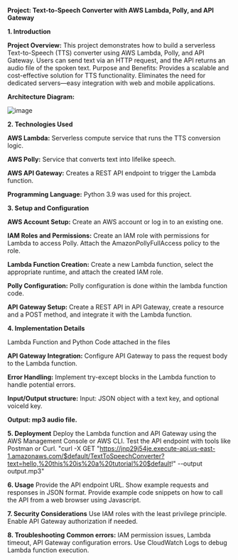 **Project: Text-to-Speech Converter with AWS Lambda, Polly, and API Gateway**

**1. Introduction**

**Project Overview:**
This project demonstrates how to build a serverless Text-to-Speech (TTS) converter using AWS Lambda, Polly, and API Gateway. Users can send text via an HTTP request, and the API returns an audio file of the spoken text.
Purpose and Benefits:
Provides a scalable and cost-effective solution for TTS functionality. Eliminates the need for dedicated servers—easy integration with web and mobile applications.



**Architecture Diagram:**


![image](https://github.com/user-attachments/assets/e7d5bccd-4fd7-4fe9-9c2c-5d47d92cfeb6)




**2. Technologies Used**

**AWS Lambda:**
Serverless compute service that runs the TTS conversion logic.

**AWS Polly:**
Service that converts text into lifelike speech.

**AWS API Gateway:**
Creates a REST API endpoint to trigger the Lambda function.

**Programming Language:**
Python 3.9 was used for this project.



**3. Setup and Configuration**

**AWS Account Setup:**
Create an AWS account or log in to an existing one.

**IAM Roles and Permissions:**
Create an IAM role with permissions for Lambda to access Polly. Attach the AmazonPollyFullAccess policy to the role.

**Lambda Function Creation:**
Create a new Lambda function, select the appropriate runtime, and attach the created IAM role.

**Polly Configuration:**
Polly configuration is done within the lambda function code.

**API Gateway Setup:**
Create a REST API in API Gateway, create a resource and a POST method, and integrate it with the Lambda function.



**4. Implementation Details**

Lambda Function and Python Code attached in the files


**API Gateway Integration:**
Configure API Gateway to pass the request body to the Lambda function.


**Error Handling:**
Implement try-except blocks in the Lambda function to handle potential errors.

**Input/Output structure:**
Input: JSON object with a text key, and optional voiceId key.

**Output: mp3 audio file.**



**5. Deployment**
Deploy the Lambda function and API Gateway using the AWS Management Console or AWS CLI.
Test the API endpoint with tools like Postman or Curl.
"curl -X GET "https://jnp29j54je.execute-api.us-east-1.amazonaws.com/$default/TextToSpeechConverter?text=hello,%20this%20is%20a%20tutorial%20$default!" --output output.mp3"



**6. Usage**
Provide the API endpoint URL.
Show example requests and responses in JSON format.
Provide example code snippets on how to call the API from a web browser using Javascript.



**7. Security Considerations**
Use IAM roles with the least privilege principle.
Enable API Gateway authorization if needed.



**8. Troubleshooting**
**Common errors:** IAM permission issues, Lambda timeout, API Gateway configuration errors.
Use CloudWatch Logs to debug Lambda function execution.



